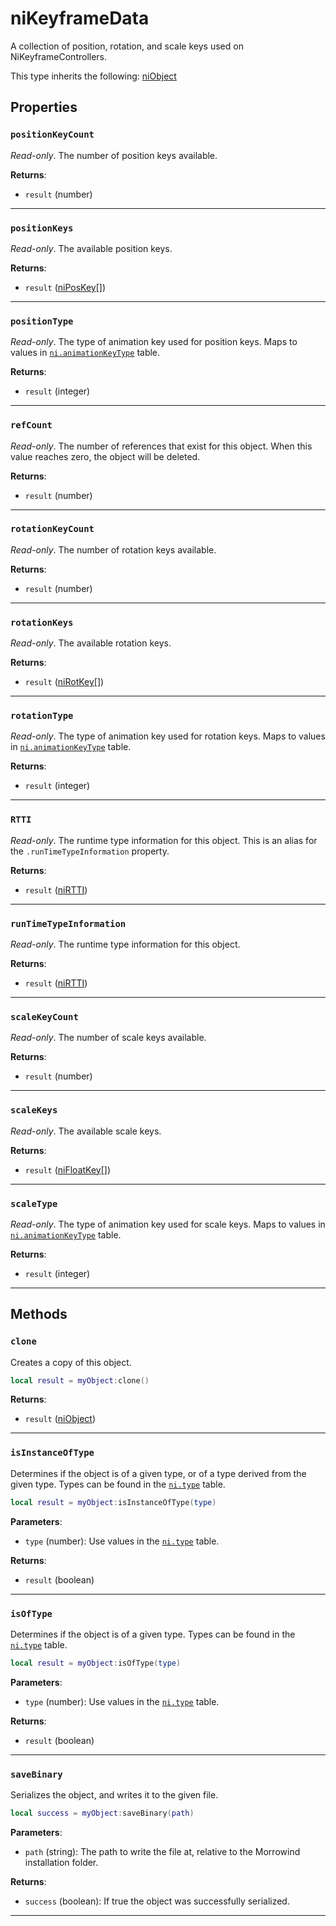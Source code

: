 <!---
	This file is autogenerated. Do not edit this file manually. Your changes will be ignored.
	More information: https://github.com/MWSE/MWSE/tree/master/docs
-->

# niKeyframeData

A collection of position, rotation, and scale keys used on NiKeyframeControllers.

This type inherits the following: [niObject](../../types/niObject)
## Properties

### `positionKeyCount`
<div class="search_terms" style="display: none">positionkeycount</div>

*Read-only*. The number of position keys available.

**Returns**:

* `result` (number)

***

### `positionKeys`
<div class="search_terms" style="display: none">positionkeys</div>

*Read-only*. The available position keys.

**Returns**:

* `result` ([niPosKey](../../types/niPosKey)[])

***

### `positionType`
<div class="search_terms" style="display: none">positiontype</div>

*Read-only*. The type of animation key used for position keys. Maps to values in [`ni.animationKeyType`](https://mwse.github.io/MWSE/references/ni/animation-key-types/) table.

**Returns**:

* `result` (integer)

***

### `refCount`
<div class="search_terms" style="display: none">refcount</div>

*Read-only*. The number of references that exist for this object. When this value reaches zero, the object will be deleted.

**Returns**:

* `result` (number)

***

### `rotationKeyCount`
<div class="search_terms" style="display: none">rotationkeycount</div>

*Read-only*. The number of rotation keys available.

**Returns**:

* `result` (number)

***

### `rotationKeys`
<div class="search_terms" style="display: none">rotationkeys</div>

*Read-only*. The available rotation keys.

**Returns**:

* `result` ([niRotKey](../../types/niRotKey)[])

***

### `rotationType`
<div class="search_terms" style="display: none">rotationtype</div>

*Read-only*. The type of animation key used for rotation keys. Maps to values in [`ni.animationKeyType`](https://mwse.github.io/MWSE/references/ni/animation-key-types/) table.

**Returns**:

* `result` (integer)

***

### `RTTI`
<div class="search_terms" style="display: none">rtti</div>

*Read-only*. The runtime type information for this object. This is an alias for the `.runTimeTypeInformation` property.

**Returns**:

* `result` ([niRTTI](../../types/niRTTI))

***

### `runTimeTypeInformation`
<div class="search_terms" style="display: none">runtimetypeinformation</div>

*Read-only*. The runtime type information for this object.

**Returns**:

* `result` ([niRTTI](../../types/niRTTI))

***

### `scaleKeyCount`
<div class="search_terms" style="display: none">scalekeycount</div>

*Read-only*. The number of scale keys available.

**Returns**:

* `result` (number)

***

### `scaleKeys`
<div class="search_terms" style="display: none">scalekeys</div>

*Read-only*. The available scale keys.

**Returns**:

* `result` ([niFloatKey](../../types/niFloatKey)[])

***

### `scaleType`
<div class="search_terms" style="display: none">scaletype</div>

*Read-only*. The type of animation key used for scale keys. Maps to values in [`ni.animationKeyType`](https://mwse.github.io/MWSE/references/ni/animation-key-types/) table.

**Returns**:

* `result` (integer)

***

## Methods

### `clone`
<div class="search_terms" style="display: none">clone</div>

Creates a copy of this object.

```lua
local result = myObject:clone()
```

**Returns**:

* `result` ([niObject](../../types/niObject))

***

### `isInstanceOfType`
<div class="search_terms" style="display: none">isinstanceoftype, instanceoftype</div>

Determines if the object is of a given type, or of a type derived from the given type. Types can be found in the [`ni.type`](https://mwse.github.io/MWSE/references/ni/types/) table.

```lua
local result = myObject:isInstanceOfType(type)
```

**Parameters**:

* `type` (number): Use values in the [`ni.type`](https://mwse.github.io/MWSE/references/ni/types/) table.

**Returns**:

* `result` (boolean)

***

### `isOfType`
<div class="search_terms" style="display: none">isoftype, oftype</div>

Determines if the object is of a given type. Types can be found in the [`ni.type`](https://mwse.github.io/MWSE/references/ni/types/) table.

```lua
local result = myObject:isOfType(type)
```

**Parameters**:

* `type` (number): Use values in the [`ni.type`](https://mwse.github.io/MWSE/references/ni/types/) table.

**Returns**:

* `result` (boolean)

***

### `saveBinary`
<div class="search_terms" style="display: none">savebinary</div>

Serializes the object, and writes it to the given file.

```lua
local success = myObject:saveBinary(path)
```

**Parameters**:

* `path` (string): The path to write the file at, relative to the Morrowind installation folder.

**Returns**:

* `success` (boolean): If true the object was successfully serialized.

***

